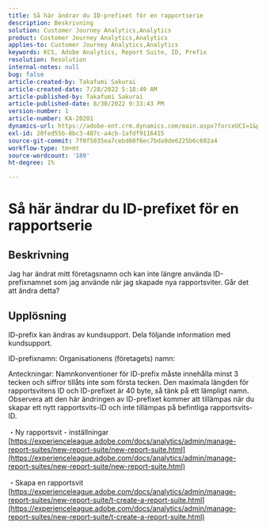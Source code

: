 ```yaml
---
title: Så här ändrar du ID-prefixet för en rapportserie
description: Beskrivning
solution: Customer Journey Analytics,Analytics
product: Customer Journey Analytics,Analytics
applies-to: Customer Journey Analytics,Analytics
keywords: KCS, Adobe Analytics, Report Suite, ID, Prefix
resolution: Resolution
internal-notes: null
bug: false
article-created-by: Takafumi Sakurai
article-created-date: 7/28/2022 5:18:49 AM
article-published-by: Takafumi Sakurai
article-published-date: 8/30/2022 9:33:43 PM
version-number: 1
article-number: KA-20201
dynamics-url: https://adobe-ent.crm.dynamics.com/main.aspx?forceUCI=1&pagetype=entityrecord&etn=knowledgearticle&id=373311bf-340e-ed11-82e5-000d3a379369
exl-id: 20fed55b-8bc3-407c-a4cb-1afdf9116415
source-git-commit: 7f0f5035ea7cebd60f6ec7bda9de6225b6c602a4
workflow-type: tm+mt
source-wordcount: '189'
ht-degree: 1%

---
```


# Så här ändrar du ID-prefixet för en rapportserie

## Beskrivning

Jag har ändrat mitt företagsnamn och kan inte längre använda ID-prefixnamnet som jag använde när jag skapade nya rapportsviter. Går det att ändra detta?

## Upplösning


ID-prefix kan ändras av kundsupport. Dela följande information med kundsupport.

ID-prefixnamn: Organisationens (företagets) namn:

Anteckningar: Namnkonventioner för ID-prefix måste innehålla minst 3 tecken och siffror tillåts inte som första tecken. Den maximala längden för rapportsvitens ID och ID-prefixet är 40 byte, så tänk på ett lämpligt namn. Observera att den här ändringen av ID-prefixet kommer att tillämpas när du skapar ett nytt rapportsvits-ID och inte tillämpas på befintliga rapportsvits-ID.

・Ny rapportsvit - inställningar
[https://experienceleague.adobe.com/docs/analytics/admin/manage-report-suites/new-report-suite/new-report-suite.html](https://experienceleague.adobe.com/docs/analytics/admin/manage-report-suites/new-report-suite/new-report-suite.html)

・Skapa en rapportsvit
[https://experienceleague.adobe.com/docs/analytics/admin/manage-report-suites/new-report-suite/t-create-a-report-suite.html](https://experienceleague.adobe.com/docs/analytics/admin/manage-report-suites/new-report-suite/t-create-a-report-suite.html)
